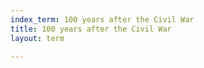 ```yaml
---
index_term: 100 years after the Civil War
title: 100 years after the Civil War
layout: term

---
```

